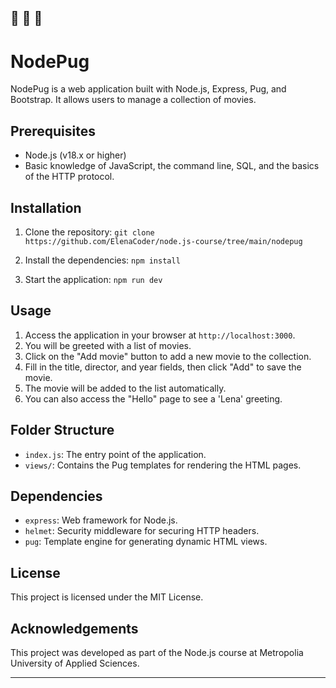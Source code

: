 
🔔 🔔 🔔
---

# NodePug

NodePug is a web application built with Node.js, Express, Pug, and Bootstrap. It allows users to manage a collection of movies.

## Prerequisites

- Node.js (v18.x or higher)
- Basic knowledge of JavaScript, the command line, SQL, and the basics of the HTTP protocol.

## Installation

1. Clone the repository:
    `git clone https://github.com/ElenaCoder/node.js-course/tree/main/nodepug`

2. Install the dependencies:
    `npm install`

3. Start the application:
    `npm run dev`


## Usage

1. Access the application in your browser at `http://localhost:3000`.
2. You will be greeted with a list of movies.
3. Click on the "Add movie" button to add a new movie to the collection.
4. Fill in the title, director, and year fields, then click "Add" to save the movie.
5. The movie will be added to the list automatically.
6. You can also access the "Hello" page to see a 'Lena' greeting.


## Folder Structure

- `index.js`: The entry point of the application.
- `views/`: Contains the Pug templates for rendering the HTML pages.

## Dependencies

- `express`: Web framework for Node.js.
- `helmet`: Security middleware for securing HTTP headers.
- `pug`: Template engine for generating dynamic HTML views.

## License

This project is licensed under the MIT License.

## Acknowledgements

This project was developed as part of the Node.js course at Metropolia University of Applied Sciences.

---